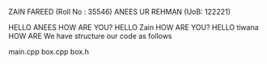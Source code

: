 ZAIN FAREED   (Roll No : 35546)
ANEES UR REHMAN (UoB: 122221)

HELLO ANEES HOW ARE YOU?
HELLO Zain HOW ARE 
YOU?
HELLO tiwana HOW ARE 
We have structure our code as follows

main.cpp
box.cpp
box.h
